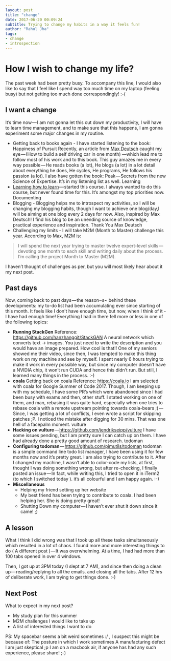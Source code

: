```yaml
---
layout: post
title: "change"
date: 2017-06-20 00:09:24
subtitle: Trying to change my habits in a way it feels fun!
author: "Rahul Jha"
tags:
- change
- introspection
---
```


# How I wish to change my life?

The past week had been pretty busy. To accompany this line, I would also like to say that I feel like I spend way too much time on my laptop (feeling busy) but not getting too much done correspondingly! :-(

## I want a change
It’s time now — I am not gonna let this cut down my productivity, I will have to learn time management, and to make sure that this happens, I am gonna experiment some major changes in my routine.
* Getting back to books again -
    I have started listening to the book: Happiness of Pursuit
    Recently, an article from [Max Deutsch](https://medium.com/@maxdeutsch) caught my eye — (How to build a self driving car in one month) —which lead me to follow most of his work and to this book. This guy amazes me in every way possible — He reads books (a lot), He blogs (a lot) in a lot detail about everything he does, He cycles, He programs, He follows his passion (a lot).
    I also have gotten the book: Peak — Secrets from the new Science of Expertise. It’s in my listening list as well.
    Learning
* [Learning how to learn](http://coursera.org/learn/learning-how-to-learn) — started this course.
    I always wanted to do this course, but never found time for this. It’s amongst my top priorities now.
    Documenting
* Blogging -
    Blogging helps me to introspect my activities, so I will be changing my blogging habits, though I want to achieve one blog/day,I will be aiming at one blog every 2 days for now.  Also, inspired by Max Deutsch! I find his blog to be an unending source of knowledge, practical experience and inspiration. Thank You Max Deutsch
* Challenging my limits -
    I will take M2M (Month to Master) challenge this year.
    According to Max, M2M is:
> I will spend the next year trying to master twelve expert-level skills — devoting one month to each skill and writing daily about the process. I’m calling the project Month to Master (M2M).

I haven’t thought of challenges as per, but you will most likely hear about it my next post.

## Past days

Now, coming back to past days — the reason~s~ behind these developments: my to-do list had been accumulating ever since starting of this month. It feels like I don't have enough time, but now, when I think of it - I have had enough time!
Everything I had in there fell more or less in one of the following topics:
- **Running StackGen**
    Reference: https://github.com/hanzhanggit/StackGAN
    A neural network which converts text -> images. You just need to write the description and you would have an image prepared. How cool is that!!
    One of my seniors showed me their video, since then, I was tempted to make this thing work on my machine and see by myself. I spent nearly 6 hours trying to make it work in every possible way, but since my computer doesn’t have a NVIDIA chip, it won’t run CUDA and hence this didn’t run. But still, I learned many things in the process. :-)
- **coala**
    Getting back on coala
    Reference: https://coala.io
    I am selected with coala for Google Summer of Code 2017. Though, I am keeping up with my schedule, I have some PR’s which were abandoned since I had been busy with exams and then, other stuff. I stated working on one of them, and man, rebasing it was quite hard, especially when one tries to rebase coala with a remote upstream pointing towards coala-bears ;) — Since, I was getting a lot of conflicts, I even wrote a script for skipping patches ;P. I noticed the mistake after digging for 30 mins. That was one hell of a facepalm moment.
    vulture
- **Hacking on vulture** — https://github.com/jendrikseipp/vulture
    I have some issues pending, but I am pretty sure I can catch up on them. I have had already done a pretty good amount of research.
    todoman
- **Configuring todoman** — https://github.com/pimutils/todoman
    todoman is a simple command line todo list manager, I have been using it for few months now and it’s pretty great. I am also trying to contribute to it.
    After I changed my machine, I wasn’t able to color-code my lists, at first, thought I was doing something wrong, but after re-checking, I finally posted an issue — In fact, while writing this, I tried to open it in iTerm2 (to which I switched today ). it’s all colourful and I am happy again. :-)
- **Miscellaneous**
    - Helping my friend setting up her website
    - My best friend has been trying to contribute to coala. I had been helping her. She is doing pretty great!
    - Shutting Down my computer — I haven’t ever shut it down since it came! ;)

## A lesson
What I think I did wrong was that I took up all these tasks simultaneously which resulted in a lot of chaos. I found more and more interesting things to do ( A different post ) — It was overwhelming. At a time, I had had more than 100 tabs opened in over 4 windows.

Then, I got up at 3PM today (I slept at 7 AM), and since then doing a clean up — reading/replying to all the emails. and closing all the tabs. After 12 hrs of deliberate work, I am trying to get things done. :-)

## Next Post
What to expect in my next post?
- My study plan for this summer
- M2M challenges I would like to take up
- A list of interested things I want to do

PS: My spacebar seems a bit weird sometimes :/ , I suspect this might be because of:
The posture in which I work sometimes
A manufacturing defect
I am just skeptical ;p
I am on a macbook air, if anyone has had any such experience, please share! ;-)
